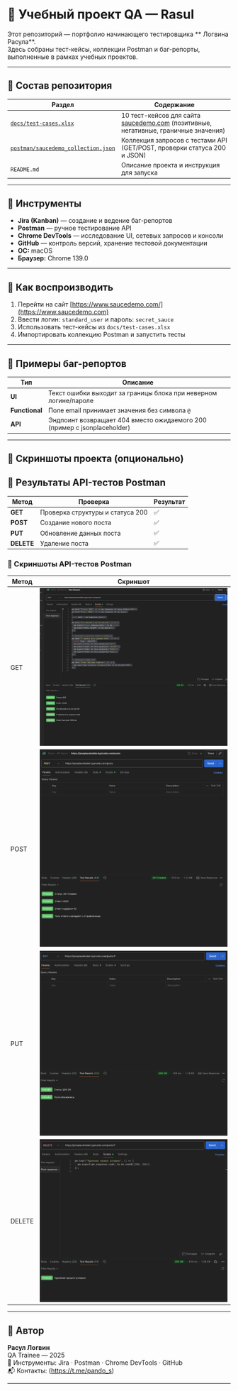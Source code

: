 # 🧩 Учебный проект QA — Rasul

Этот репозиторий — портфолио начинающего тестировщика ** Логвина Расула**.  
Здесь собраны тест-кейсы, коллекции Postman и баг-репорты, выполненные в рамках учебных проектов.

---

## 📂 Состав репозитория

| Раздел | Содержание |
|--------|-------------|
| [`docs/test-cases.xlsx`](docs/test-cases.xlsx) | 10 тест-кейсов для сайта [saucedemo.com](https://www.saucedemo.com) (позитивные, негативные, граничные значения) |
| [`postman/saucedemo_collection.json`](postman/saucedemo_collection.json) | Коллекция запросов с тестами API (GET/POST, проверки статуса 200 и JSON) |
| `README.md` | Описание проекта и инструкция для запуска |

---

## 🧠 Инструменты

- **Jira (Kanban)** — создание и ведение баг-репортов  
- **Postman** — ручное тестирование API  
- **Chrome DevTools** — исследование UI, сетевых запросов и консоли  
- **GitHub** — контроль версий, хранение тестовой документации  
- **ОС:** macOS  
- **Браузер:** Chrome 139.0  

---

## 🚀 Как воспроизводить

1. Перейти на сайт [https://www.saucedemo.com/](https://www.saucedemo.com)  
2. Ввести логин: `standard_user` и пароль: `secret_sauce`  
3. Использовать тест-кейсы из `docs/test-cases.xlsx`  
4. Импортировать коллекцию Postman и запустить тесты  

---

## 🐞 Примеры баг-репортов

| Тип | Описание |
|-----|-----------|
| **UI** | Текст ошибки выходит за границы блока при неверном логине/пароле |
| **Functional** | Поле email принимает значения без символа `@` |
| **API** | Эндпоинт возвращает 404 вместо ожидаемого 200 (пример с jsonplaceholder) |

---

## 📸 Скриншоты проекта (опционально)
## 🧪 Результаты API-тестов Postman

| Метод | Проверка | Результат |
|-------|-----------|------------|
| **GET** | Проверка структуры и статуса 200 | ✅ |
| **POST** | Создание нового поста | ✅ |
| **PUT** | Обновление данных поста | ✅ |
| **DELETE** | Удаление поста | ✅ |

### 📸 Скриншоты API-тестов Postman

| Метод | Скриншот |
|--------|-----------|
| GET | ![GET test](./screenshots/postman/get_test_1.png) |
| POST | ![POST test](./screenshots/postman/get_test_2.png) |
| PUT | ![PUT test](./screenshots/postman/get_test_3.png) |
| DELETE | ![DELETE test](./screenshots/postman/get_test_4.png) |


---

## 👤 Автор

**Расул Логвин**  
QA Trainee — 2025  
📍 Инструменты: Jira · Postman · Chrome DevTools · GitHub  
📬 Контакты: (https://t.me/pando_s)

---
